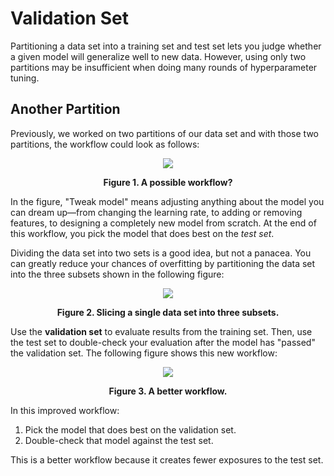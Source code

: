 # Validation Set

Partitioning a data set into a training set and test set lets you judge whether a given model will generalize well to new data. However, using only two partitions may be insufficient when doing many rounds of hyperparameter tuning.

## Another Partition

Previously, we worked on two partitions of our data set and with those two partitions, the workflow could look as follows:

<div align='center'>
  <img src='https://developers.google.com/static/machine-learning/crash-course/images/WorkflowWithTestSet.svg' />

  <strong>Figure 1. A possible workflow?</strong>
</div>

In the figure, "Tweak model" means adjusting anything about the model you can dream up—from changing the learning rate, to adding or removing features, to designing a completely new model from scratch. At the end of this workflow, you pick the model that does best on the _test set_.

Dividing the data set into two sets is a good idea, but not a panacea. You can greatly reduce your chances of overfitting by partitioning the data set into the three subsets shown in the following figure:

<div align='center'>
  <img src='https://developers.google.com/static/machine-learning/crash-course/images/PartitionThreeSets.svg' />

  <strong>Figure 2. Slicing a single data set into three subsets.</strong>
</div>

Use the **validation set** to evaluate results from the training set. Then, use the test set to double-check your evaluation after the model has "passed" the validation set. The following figure shows this new workflow:

<div align='center'>
  <img src='https://developers.google.com/static/machine-learning/crash-course/images/WorkflowWithValidationSet.svg' />

  <strong>Figure 3. A better workflow.</strong>
</div>

In this improved workflow:

1. Pick the model that does best on the validation set.
2. Double-check that model against the test set.

This is a better workflow because it creates fewer exposures to the test set.

